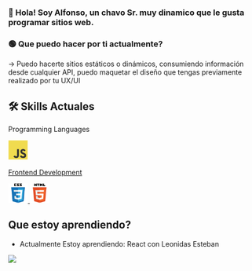 ### 👋 Hola! Soy Alfonso, un chavo Sr. muy dinamico que le gusta programar sitios web.

### 🟢 Que puedo hacer por ti actualmente?

-> Puedo hacerte sitios estáticos o dinámicos, consumiendo información desde cualquier API, puedo maquetar el diseño que tengas previamente realizado por tu UX/UI

## 🛠 Skills Actuales
  <p>Programming Languages</p>
 
<a href="https://developer.mozilla.org/en-US/docs/Web/JavaScript" target="_blank" rel="noreferrer"> <img src="https://raw.githubusercontent.com/devicons/devicon/master/icons/javascript/javascript-original.svg" alt="javascript" width="40" height="40"/>
 
  <p>Frontend Development</p>
  
<img src="https://raw.githubusercontent.com/devicons/devicon/master/icons/css3/css3-original-wordmark.svg" alt="css3" width="40" height="40"/> </a> <img src="https://raw.githubusercontent.com/devicons/devicon/master/icons/html5/html5-original-wordmark.svg" alt="html5" width="40" height="40"/> 

## Que estoy aprendiendo?

- Actualmente Estoy aprendiendo: React con Leonidas Esteban

<img src='https://w7.pngwing.com/pngs/79/518/png-transparent-js-react-js-logo-react-react-native-logos-icon-thumbnail.png'>



<!--
**alfgow/alfgow** is a ✨ _special_ ✨ repository because its `README.md` (this file) appears on your GitHub profile.

Here are some ideas to get you started:

- 🔭 I’m currently working on ...
- 🌱 I’m currently learning ...
- 👯 I’m looking to collaborate on ...
- 🤔 I’m looking for help with ...
- 💬 Ask me about ...
- 📫 How to reach me: ...
- 😄 Pronouns: ...
- ⚡ Fun fact: ...
-->
